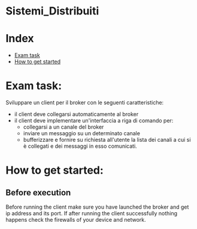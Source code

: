 # Sistemi_Distribuiti


# Index

- [Exam task](#Exam-task)
- [How to get started](#How-to-get-started)

# Exam task:

Sviluppare un client per il broker con le seguenti caratteristiche:

- il client deve collegarsi automaticamente al broker
- il client deve implementare un'interfaccia a riga di comando per:
    - collegarsi a un canale del broker
    - inviare un messaggio su un determinato canale
    - bufferizzare e fornire su richiesta all'utente la lista dei canali a cui
      si è collegati e dei messaggi in esso comunicati.
      
# How to get started:

## Before execution

Before running the client make sure you have launched the broker and get ip address and its port.
If after running the client successfully nothing happens check the firewalls of your device and network.

